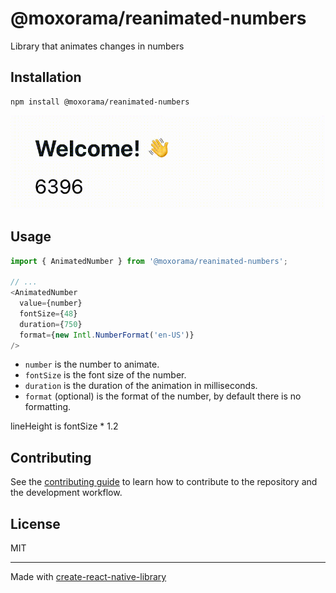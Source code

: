 # @moxorama/reanimated-numbers

Library that animates changes in numbers

## Installation

```sh
npm install @moxorama/reanimated-numbers
```


![](doc/animated_numbers.gif)

## Usage


```js
import { AnimatedNumber } from '@moxorama/reanimated-numbers';

// ...
<AnimatedNumber
  value={number}
  fontSize={48}
  duration={750}
  format={new Intl.NumberFormat('en-US')}
/>
```

- `number` is the number to animate.
- `fontSize` is the font size of the number.
- `duration` is the duration of the animation in milliseconds.
- `format` (optional) is the format of the number, by default there is no formatting.

lineHeight is fontSize * 1.2


## Contributing

See the [contributing guide](CONTRIBUTING.md) to learn how to contribute to the repository and the development workflow.

## License

MIT

---

Made with [create-react-native-library](https://github.com/callstack/react-native-builder-bob)

